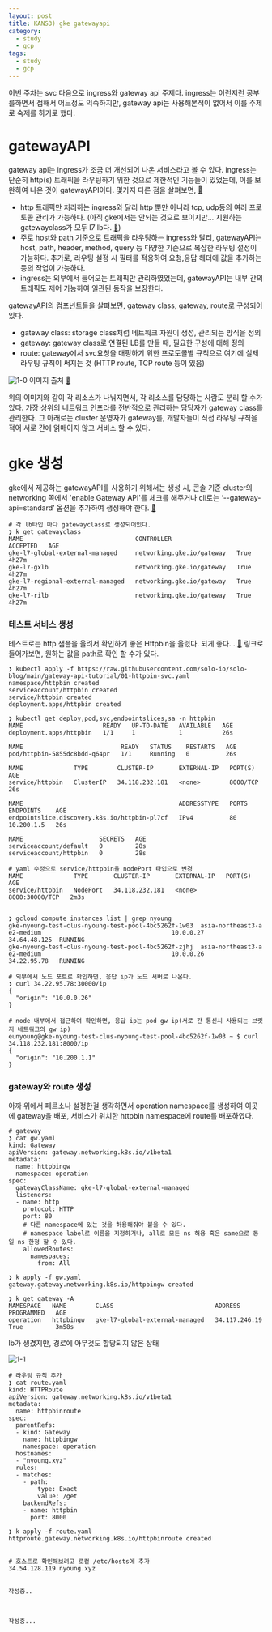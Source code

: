 ```yaml
---
layout: post
title: KANS3) gke gatewayapi
category:
  - study
  - gcp
tags:
  - study
  - gcp
---
```


이번 주차는 svc 다음으로 ingress와 gateway api 주제다. ingress는 이런저런 공부를하면서 접해서 어느정도 익숙하지만, gateway api는 사용해본적이 없어서 이를 주제로 숙제를 하기로 했다. 


# gatewayAPI

gateway api는 ingress가 조금 더 개선되어 나온 서비스라고 볼 수 있다. ingress는 단순히 http(s) 트래픽을 라우팅하기 위한 것으로 제한적인 기능들이 있었는데, 이를 보완하여 나온 것이 gatewayAPI이다.
몇가지 다른 점을 살펴보면, [🔗](https://konghq.com/blog/engineering/gateway-api-vs-ingress)
- http 트래픽만 처리하는 ingress와 달리 http 뿐만 아니라 tcp, udp등의 여러 프로토콜 관리가 가능하다. (아직 gke에서는 안되는 것으로 보이지만... 지원하는 gatewayclass가 모두 l7 lb다. [🔗](https://cloud.google.com/kubernetes-engine/docs/how-to/gatewayclass-capabilities))
- 주로 host와 path 기준으로 트래픽을 라우팅하는 ingress와 달리, gatewayAPI는 host, path, header, method, query 등 다양한 기준으로 복잡한 라우팅 설정이 가능하다. 추가로, 라우팅 설정 시 필터를 적용하여 요청,응답 헤더에 값을 추가하는 등의 작업이 가능하다.
- ingress는 외부에서 들어오는 트래픽만 관리하였었는데, gatewayAPI는 내부 간의 트래픽도 제어 가능하여 일관된 동작을 보장한다.


gatewayAPI의 컴포넌트들을 살펴보면, gateway class, gateway, route로 구성되어있다.
- gateway class: storage class처럼 네트워크 자원이 생성, 관리되는 방식을 정의
- gateway: gateway class로 연결된 LB를 만들 때, 필요한 구성에 대해 정의
- route: gateway에서 svc요청을 매핑하기 위한 프로토콜별 규칙으로 여기에 실제 라우팅 규칙이 써지는 것 (HTTP route, TCP route 등이 있음)

![1-0](/assets/img/kans3-2024/w6/1-0.png)
이미지 출처 [🔗](https://gateway-api.sigs.k8s.io/)

위의 이미지와 같이 각 리소스가 나눠지면서, 각 리소스를 담당하는 사람도 분리 할 수가 있다. 
가장 상위의 네트워크 인프라를 전반적으로 관리하는 담당자가 gateway class를 관리한다. 그 아래로는 cluster 운영자가 gateway를, 개발자들이 직접 라우팅 규칙을 적어 서로 간에 얽매이지 않고 서비스 할 수 있다. 


# gke 생성

gke에서 제공하는 gatewayAPI를 사용하기 위해서는 생성 시, 콘솔 기준 cluster의 networking 쪽에서 'enable Gateway API'를 체크를 해주거나 cli로는 ‘--gateway-api=standard’ 옵션을 추가하여 생성해야 한다. [🔗](https://cloud.google.com/kubernetes-engine/docs/how-to/deploying-gateways#enable-gateway)


```
# 각 lb타입 마다 gatewayclass로 생성되어있다.
❯ k get gatewayclass
NAME                               CONTROLLER                  ACCEPTED   AGE
gke-l7-global-external-managed     networking.gke.io/gateway   True       4h27m
gke-l7-gxlb                        networking.gke.io/gateway   True       4h27m
gke-l7-regional-external-managed   networking.gke.io/gateway   True       4h27m
gke-l7-rilb                        networking.gke.io/gateway   True       4h27m
```

### 테스트 서비스 생성

테스트로는 http 샘플을 올려서 확인하기 좋은 Httpbin을 올렸다. 되게 좋다. . [🔗](https://httpbin.org/)
링크로 들어가보면, 원하는 값을 path로 확인 할 수가 있다.

```
❯ kubectl apply -f https://raw.githubusercontent.com/solo-io/solo-blog/main/gateway-api-tutorial/01-httpbin-svc.yaml
namespace/httpbin created
serviceaccount/httpbin created
service/httpbin created
deployment.apps/httpbin created

❯ kubectl get deploy,pod,svc,endpointslices,sa -n httpbin
NAME                      READY   UP-TO-DATE   AVAILABLE   AGE
deployment.apps/httpbin   1/1     1            1           26s

NAME                           READY   STATUS    RESTARTS   AGE
pod/httpbin-5855dc8bdd-q64pr   1/1     Running   0          26s

NAME              TYPE        CLUSTER-IP       EXTERNAL-IP   PORT(S)    AGE
service/httpbin   ClusterIP   34.118.232.181   <none>        8000/TCP   26s

NAME                                           ADDRESSTYPE   PORTS   ENDPOINTS    AGE
endpointslice.discovery.k8s.io/httpbin-pl7cf   IPv4          80      10.200.1.5   26s

NAME                     SECRETS   AGE
serviceaccount/default   0         28s
serviceaccount/httpbin   0         28s

# yaml 수정으로 service/httpbin을 nodePort 타입으로 변경
NAME              TYPE       CLUSTER-IP       EXTERNAL-IP   PORT(S)          AGE
service/httpbin   NodePort   34.118.232.181   <none>        8000:30000/TCP   2m3s


❯ gcloud compute instances list | grep nyoung
gke-nyoung-test-clus-nyoung-test-pool-4bc5262f-1w03  asia-northeast3-a  e2-medium                                    10.0.0.27      34.64.48.125  RUNNING
gke-nyoung-test-clus-nyoung-test-pool-4bc5262f-zjhj  asia-northeast3-a  e2-medium                                    10.0.0.26      34.22.95.78   RUNNING

# 외부에서 노드 포트로 확인하면, 응답 ip가 노드 서버로 나온다.
❯ curl 34.22.95.78:30000/ip
{
  "origin": "10.0.0.26"
}

# node 내부에서 접근하여 확인하면, 응답 ip는 pod gw ip(서로 간 통신시 사용되는 브릿지 네트워크의 gw ip)
eunyoung@gke-nyoung-test-clus-nyoung-test-pool-4bc5262f-1w03 ~ $ curl 34.118.232.181:8000/ip
{
  "origin": "10.200.1.1"
}
```


### gateway와 route 생성

아까 위에서 페르소나 설정한걸 생각하면서 operation namespace를 생성하여 이곳에 gateway을 배포,
서비스가 위치한 httpbin namespace에 route를 배포하였다.

```
# gateway
❯ cat gw.yaml
kind: Gateway
apiVersion: gateway.networking.k8s.io/v1beta1
metadata:
  name: httpbingw
  namespace: operation
spec:
  gatewayClassName: gke-l7-global-external-managed
  listeners:
  - name: http
    protocol: HTTP
    port: 80
    # 다른 namespace에 있는 것을 허용해줘야 붙을 수 있다.
    # namespace label로 이름을 지정하거나, all로 모든 ns 허용 혹은 same으로 동일 ns 한정 할 수 있다.
    allowedRoutes:
      namespaces:
        from: All
    
❯ k apply -f gw.yaml
gateway.gateway.networking.k8s.io/httpbingw created

❯ k get gateway -A
NAMESPACE   NAME        CLASS                            ADDRESS         PROGRAMMED   AGE
operation   httpbingw   gke-l7-global-external-managed   34.117.246.19   True         3m58s
```

lb가 생겼지만, 경로에 아무것도 할당되지 않은 상태

![1-1](/assets/img/kans3-2024/w6/1-1.png)


```
# 라우팅 규칙 추가 
❯ cat route.yaml
kind: HTTPRoute
apiVersion: gateway.networking.k8s.io/v1beta1
metadata:
  name: httpbinroute
spec:
  parentRefs:
  - kind: Gateway
    name: httpbingw
    namespace: operation
  hostnames:
  - "nyoung.xyz"
  rules:
  - matches:
    - path:
        type: Exact
        value: /get
    backendRefs:
    - name: httpbin
      port: 8000
      
❯ k apply -f route.yaml
httproute.gateway.networking.k8s.io/httpbinroute created


# 호스트로 확인해보려고 로컬 /etc/hosts에 추가
34.54.128.119 nyoung.xyz


작성중..



작성중...
